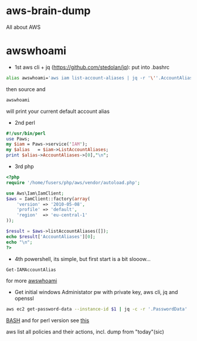 # aws-brain-dump
All about AWS

# awswhoami
- 1st aws cli + jq (https://github.com/stedolan/jq):
put into .bashrc
```bash
alias awswhoami='aws iam list-account-aliases | jq -r '\''.AccountAliases[0]'\'''
```
 then source and 
```bash
awswhoami
```
will print your current default account alias

- 2nd perl
```perl
#!/usr/bin/perl
use Paws;
my $iam = Paws->service('IAM');
my $alias   = $iam->ListAccountAliases;
print $alias->AccountAliases->[0],"\n";
```
- 3rd php
```php
<?php
require '/home/fusers/php/aws/vendor/autoload.php';

use Aws\Iam\IamClient;
$aws = IamClient::factory(array(
    'version' => '2010-05-08',
    'profile' => 'default',
    'region'  => 'eu-central-1'
));

$result = $aws->listAccountAliases([]);
echo $result['AccountAliases'][0];
echo "\n";
?>
```
- 4th powershell, its simple, but first start is a bit slooow...
```powershell
Get-IAMAccountAlias
```

for more <a href="awswhoami.md">awswhoami</a>

- Get initial windows Administator pw with private key, aws cli, jq and openssl
```bash
aws ec2 get-password-data --instance-id $1 | jq -c -r '.PasswordData' | xargs echo -n | base64 -d -i | openssl rsautl -decrypt -inkey ./your_private_key.pem | xargs echo
```
<a href="aws_get_initial_windows_administrator_pw.sh">BASH</a> and for perl version see <a href="aws_get_initial_windows_administrator_pw.pl">this</a>

aws list all policies and their actions, incl. dump from "today"(sic)


